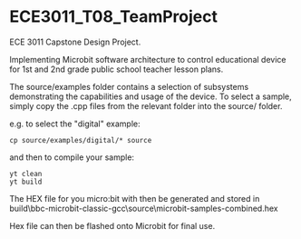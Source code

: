 # ECE3011_T08_TeamProject

ECE 3011 Capstone Design Project.

Implementing Microbit software architecture to control educational device for 1st and 2nd grade public school teacher lesson plans.

The source/examples folder contains a selection of subsystems demonstrating the capabilities and usage of the device.
To select a sample, simply copy the .cpp files from the relevant folder into the source/ folder.

e.g. to select the "digital" example:

```
cp source/examples/digital/* source
```

and then to compile your sample:

```
yt clean
yt build
```

The HEX file for you micro:bit with then be generated and stored in build\bbc-microbit-classic-gcc\source\microbit-samples-combined.hex

Hex file can then be flashed onto Microbit for final use.

